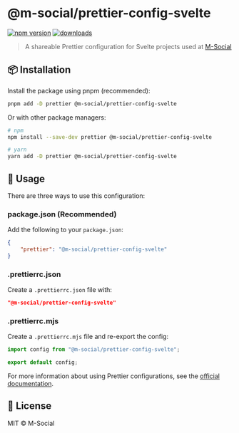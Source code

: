 # @m-social/prettier-config-svelte

[![npm version](https://img.shields.io/npm/v/@m-social/prettier-config-svelte)](https://www.npmjs.com/package/@m-social/prettier-config-svelte)
[![downloads](https://img.shields.io/npm/dm/@m-social/prettier-config-svelte)](https://www.npmjs.com/package/@m-social/prettier-config-svelte)

> A shareable Prettier configuration for Svelte projects used at [M-Social](https://msocialproduction.com)

## 📦 Installation

Install the package using pnpm (recommended):

```bash
pnpm add -D prettier @m-social/prettier-config-svelte
```

Or with other package managers:

```bash
# npm
npm install --save-dev prettier @m-social/prettier-config-svelte

# yarn
yarn add -D prettier @m-social/prettier-config-svelte
```

## 🚀 Usage

There are three ways to use this configuration:

### package.json (Recommended)

Add the following to your `package.json`:

```json
{
	"prettier": "@m-social/prettier-config-svelte"
}
```

### .prettierrc.json

Create a `.prettierrc.json` file with:

```json
"@m-social/prettier-config-svelte"
```

### .prettierrc.mjs

Create a `.prettierrc.mjs` file and re-export the config:

```js
import config from "@m-social/prettier-config-svelte";

export default config;
```

For more information about using Prettier configurations, see the [official documentation](https://prettier.io/docs/sharing-configurations#using-a-shareable-config).

## 📄 License

MIT © M-Social
